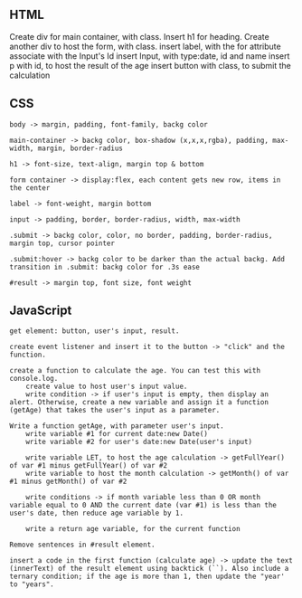 HTML
-----------
Create div for main container, with class.
	Insert h1 for heading.
	Create another div to host the form, with class.
		insert label, with the for attribute associate with the Input's Id
		insert Input, with type:date, id and name
		insert p with id, to host the result of the age
		insert button with class, to submit the calculation

CSS
-----------
	body -> margin, padding, font-family, backg color

	main-container -> backg color, box-shadow (x,x,x,rgba), padding, max-width, margin, border-radius

	h1 -> font-size, text-align, margin top & bottom

	form container -> display:flex, each content gets new row, items in the center

	label -> font-weight, margin bottom

	input -> padding, border, border-radius, width, max-width

	.submit -> backg color, color, no border, padding, border-radius, margin top, cursor pointer

	.submit:hover -> backg color to be darker than the actual backg. Add transition in .submit: backg color for .3s ease

	#result -> margin top, font size, font weight


JavaScript
-----------
	get element: button, user's input, result.

	create event listener and insert it to the button -> "click" and the function.

	create a function to calculate the age. You can test this with console.log.
		create value to host user's input value. 
		write condition -> if user's input is empty, then display an alert. Otherwise, create a new variable and assign it a function (getAge) that takes the user's input as a parameter.

	Write a function getAge, with parameter user's input.
		write variable #1 for current date:new Date()
		write variable #2 for user's date:new Date(user's input)
		
		write variable LET, to host the age calculation -> getFullYear() of var #1 minus getFullYear() of var #2
		write variable to host the month calculation -> getMonth() of var #1 minus getMonth() of var #2

		write conditions -> if month variable less than 0 OR month variable equal to 0 AND the current date (var #1) is less than the user's date, then reduce age variable by 1.

		write a return age variable, for the current function

	Remove sentences in #result element.
	
	insert a code in the first function (calculate age) -> update the text (innerText) of the result element using backtick (``). Also include a ternary condition; if the age is more than 1, then update the "year' to "years".
		